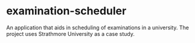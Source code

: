 # examination-scheduler
An application that aids in scheduling of examinations in a university. The project uses Strathmore University as a case study.
